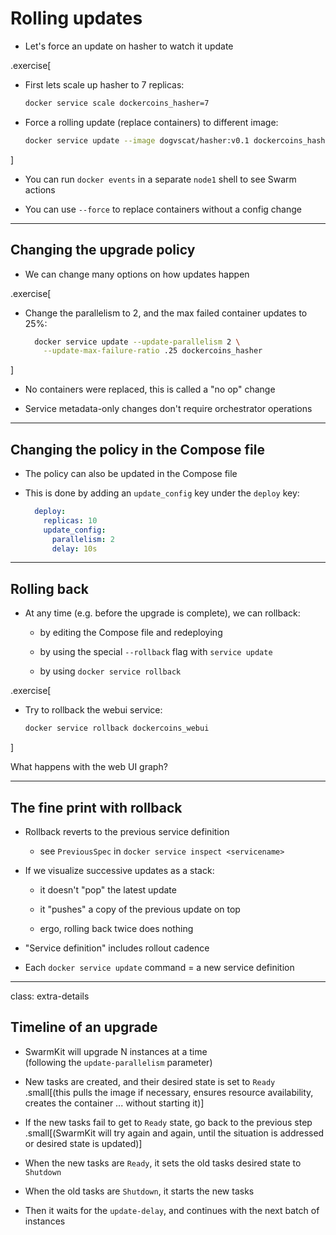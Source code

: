 # Rolling updates

- Let's force an update on hasher to watch it update

.exercise[

- First lets scale up hasher to 7 replicas:
  ```bash
  docker service scale dockercoins_hasher=7
  ```

- Force a rolling update (replace containers) to different image:
  ```bash
  docker service update --image dogvscat/hasher:v0.1 dockercoins_hasher
  ```

]

- You can run `docker events` in a separate `node1` shell to see Swarm actions

- You can use `--force` to replace containers without a config change

---

## Changing the upgrade policy

- We can change many options on how updates happen

.exercise[

- Change the parallelism to 2, and the max failed container updates to 25%:
  ```bash
    docker service update --update-parallelism 2 \
      --update-max-failure-ratio .25 dockercoins_hasher
  ```

]

- No containers were replaced, this is called a "no op" change 

- Service metadata-only changes don't require orchestrator operations

---

## Changing the policy in the Compose file

- The policy can also be updated in the Compose file

- This is done by adding an `update_config` key under the `deploy` key:

  ```yaml
    deploy:
      replicas: 10
      update_config:
        parallelism: 2
        delay: 10s
  ```

---

## Rolling back

- At any time (e.g. before the upgrade is complete), we can rollback:

  - by editing the Compose file and redeploying

  - by using the special `--rollback` flag with `service update`

  - by using `docker service rollback`

.exercise[

- Try to rollback the webui service:
  ```bash
  docker service rollback dockercoins_webui
  ```

]

What happens with the web UI graph?

---

## The fine print with rollback

- Rollback reverts to the previous service definition

  - see `PreviousSpec` in `docker service inspect <servicename>`

- If we visualize successive updates as a stack:

  - it doesn't "pop" the latest update

  - it "pushes" a copy of the previous update on top

  - ergo, rolling back twice does nothing

- "Service definition" includes rollout cadence

- Each `docker service update` command = a new service definition

---

class: extra-details

## Timeline of an upgrade

- SwarmKit will upgrade N instances at a time
  <br/>(following the `update-parallelism` parameter)

- New tasks are created, and their desired state is set to `Ready`
  <br/>.small[(this pulls the image if necessary, ensures resource availability, creates the container ... without starting it)]

- If the new tasks fail to get to `Ready` state, go back to the previous step
  <br/>.small[(SwarmKit will try again and again, until the situation is addressed or desired state is updated)]

- When the new tasks are `Ready`, it sets the old tasks desired state to `Shutdown`

- When the old tasks are `Shutdown`, it starts the new tasks

- Then it waits for the `update-delay`, and continues with the next batch of instances
